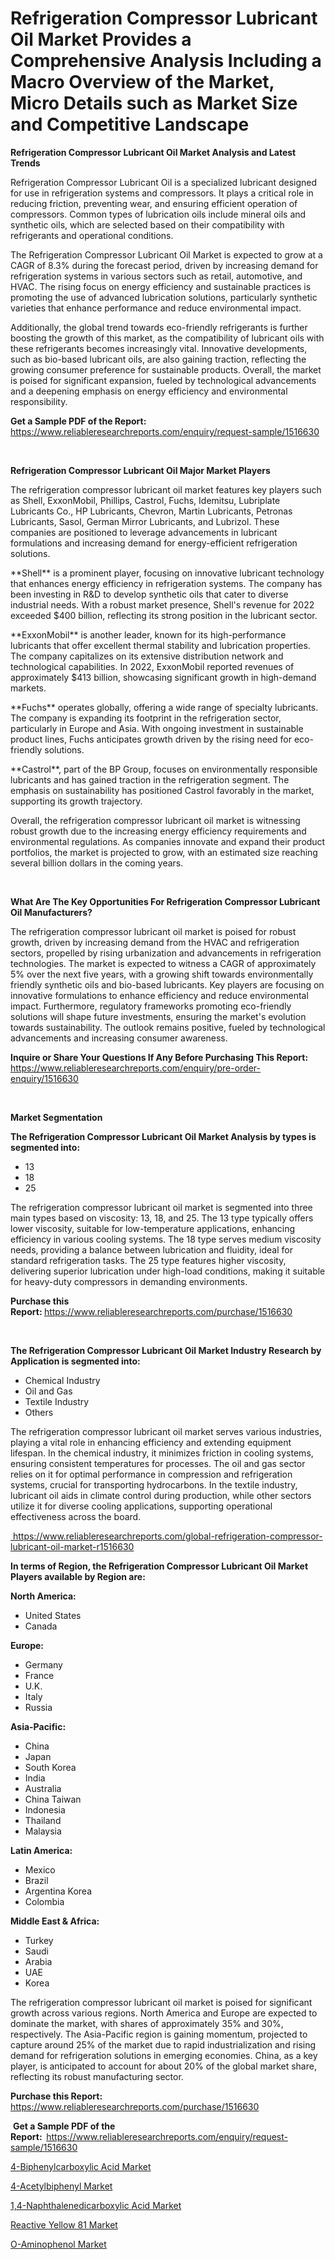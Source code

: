 <p><h1>Refrigeration Compressor Lubricant Oil Market Provides a Comprehensive Analysis Including a Macro Overview of the Market, Micro Details such as Market Size and Competitive Landscape</h1></p><p><strong>Refrigeration Compressor Lubricant Oil Market Analysis and Latest Trends</strong></p>
<p><p>Refrigeration Compressor Lubricant Oil is a specialized lubricant designed for use in refrigeration systems and compressors. It plays a critical role in reducing friction, preventing wear, and ensuring efficient operation of compressors. Common types of lubrication oils include mineral oils and synthetic oils, which are selected based on their compatibility with refrigerants and operational conditions. </p><p>The Refrigeration Compressor Lubricant Oil Market is expected to grow at a CAGR of 8.3% during the forecast period, driven by increasing demand for refrigeration systems in various sectors such as retail, automotive, and HVAC. The rising focus on energy efficiency and sustainable practices is promoting the use of advanced lubrication solutions, particularly synthetic varieties that enhance performance and reduce environmental impact. </p><p>Additionally, the global trend towards eco-friendly refrigerants is further boosting the growth of this market, as the compatibility of lubricant oils with these refrigerants becomes increasingly vital. Innovative developments, such as bio-based lubricant oils, are also gaining traction, reflecting the growing consumer preference for sustainable products. Overall, the market is poised for significant expansion, fueled by technological advancements and a deepening emphasis on energy efficiency and environmental responsibility.</p></p>
<p><strong>Get a Sample PDF of the Report:&nbsp;</strong> <a href="https://www.reliableresearchreports.com/enquiry/request-sample/1516630?utm_campaign=102&utm_medium=2&utm_source=Github&utm_content=ia&utm_term=30032025&utm_id=refrigeration-compressor-lubricant-oil">https://www.reliableresearchreports.com/enquiry/request-sample/1516630</a></p>
<p>&nbsp;</p>
<p><strong>Refrigeration Compressor Lubricant Oil Major Market Players</strong></p>
<p><p>The refrigeration compressor lubricant oil market features key players such as Shell, ExxonMobil, Phillips, Castrol, Fuchs, Idemitsu, Lubriplate Lubricants Co., HP Lubricants, Chevron, Martin Lubricants, Petronas Lubricants, Sasol, German Mirror Lubricants, and Lubrizol. These companies are positioned to leverage advancements in lubricant formulations and increasing demand for energy-efficient refrigeration solutions.</p><p>**Shell** is a prominent player, focusing on innovative lubricant technology that enhances energy efficiency in refrigeration systems. The company has been investing in R&D to develop synthetic oils that cater to diverse industrial needs. With a robust market presence, Shell's revenue for 2022 exceeded $400 billion, reflecting its strong position in the lubricant sector.</p><p>**ExxonMobil** is another leader, known for its high-performance lubricants that offer excellent thermal stability and lubrication properties. The company capitalizes on its extensive distribution network and technological capabilities. In 2022, ExxonMobil reported revenues of approximately $413 billion, showcasing significant growth in high-demand markets.</p><p>**Fuchs** operates globally, offering a wide range of specialty lubricants. The company is expanding its footprint in the refrigeration sector, particularly in Europe and Asia. With ongoing investment in sustainable product lines, Fuchs anticipates growth driven by the rising need for eco-friendly solutions.</p><p>**Castrol**, part of the BP Group, focuses on environmentally responsible lubricants and has gained traction in the refrigeration segment. The emphasis on sustainability has positioned Castrol favorably in the market, supporting its growth trajectory.</p><p>Overall, the refrigeration compressor lubricant oil market is witnessing robust growth due to the increasing energy efficiency requirements and environmental regulations. As companies innovate and expand their product portfolios, the market is projected to grow, with an estimated size reaching several billion dollars in the coming years.</p></p>
<p>&nbsp;</p>
<p><strong>What Are The Key Opportunities For Refrigeration Compressor Lubricant Oil Manufacturers?</strong></p>
<p><p>The refrigeration compressor lubricant oil market is poised for robust growth, driven by increasing demand from the HVAC and refrigeration sectors, propelled by rising urbanization and advancements in refrigeration technologies. The market is expected to witness a CAGR of approximately 5% over the next five years, with a growing shift towards environmentally friendly synthetic oils and bio-based lubricants. Key players are focusing on innovative formulations to enhance efficiency and reduce environmental impact. Furthermore, regulatory frameworks promoting eco-friendly solutions will shape future investments, ensuring the market's evolution towards sustainability. The outlook remains positive, fueled by technological advancements and increasing consumer awareness.</p></p>
<p><strong>Inquire or Share Your Questions If Any Before Purchasing This Report:</strong> <a href="https://www.reliableresearchreports.com/enquiry/pre-order-enquiry/1516630?utm_campaign=102&utm_medium=2&utm_source=Github&utm_content=ia&utm_term=30032025&utm_id=refrigeration-compressor-lubricant-oil">https://www.reliableresearchreports.com/enquiry/pre-order-enquiry/1516630</a></p>
<p>&nbsp;</p>
<p><strong>Market Segmentation</strong></p>
<p><strong>The Refrigeration Compressor Lubricant Oil Market Analysis by types is segmented into:</strong></p>
<p><ul><li>13</li><li>18</li><li>25</li></ul></p>
<p><p>The refrigeration compressor lubricant oil market is segmented into three main types based on viscosity: 13, 18, and 25. The 13 type typically offers lower viscosity, suitable for low-temperature applications, enhancing efficiency in various cooling systems. The 18 type serves medium viscosity needs, providing a balance between lubrication and fluidity, ideal for standard refrigeration tasks. The 25 type features higher viscosity, delivering superior lubrication under high-load conditions, making it suitable for heavy-duty compressors in demanding environments.</p></p>
<p><strong>Purchase this Report:&nbsp;</strong><a href="https://www.reliableresearchreports.com/purchase/1516630?utm_campaign=102&utm_medium=2&utm_source=Github&utm_content=ia&utm_term=30032025&utm_id=refrigeration-compressor-lubricant-oil">https://www.reliableresearchreports.com/purchase/1516630</a></p>
<p>&nbsp;</p>
<p><strong>The Refrigeration Compressor Lubricant Oil Market Industry Research by Application is segmented into:</strong></p>
<p><ul><li>Chemical Industry</li><li>Oil and Gas</li><li>Textile Industry</li><li>Others</li></ul></p>
<p><p>The refrigeration compressor lubricant oil market serves various industries, playing a vital role in enhancing efficiency and extending equipment lifespan. In the chemical industry, it minimizes friction in cooling systems, ensuring consistent temperatures for processes. The oil and gas sector relies on it for optimal performance in compression and refrigeration systems, crucial for transporting hydrocarbons. In the textile industry, lubricant oil aids in climate control during production, while other sectors utilize it for diverse cooling applications, supporting operational effectiveness across the board.</p></p>
<p><a href="https://www.reliableresearchreports.com/global-refrigeration-compressor-lubricant-oil-market-r1516630?utm_campaign=102&utm_medium=2&utm_source=Github&utm_content=ia&utm_term=30032025&utm_id=refrigeration-compressor-lubricant-oil">&nbsp;https://www.reliableresearchreports.com/global-refrigeration-compressor-lubricant-oil-market-r1516630</a></p>
<p><strong>In terms of Region, the Refrigeration Compressor Lubricant Oil Market Players available by Region are:</strong></p>
<p>
    <p> <strong> North America: </strong>
        <ul>
            <li>United States</li>
            <li>Canada</li>
        </ul>
        </p> 
    <p> <strong> Europe: </strong>
        <ul>
            <li>Germany</li>
            <li>France</li>
            <li>U.K.</li>
            <li>Italy</li>
            <li>Russia</li>
        </ul>
        </p> 
    <p> <strong> Asia-Pacific: </strong>
        <ul>
            <li>China</li>
            <li>Japan</li>
            <li>South Korea</li>
            <li>India</li>
            <li>Australia</li>
            <li>China Taiwan</li>
            <li>Indonesia</li>
            <li>Thailand</li>
            <li>Malaysia</li>
        </ul>
        </p> 
    <p> <strong> Latin America: </strong>
        <ul>
            <li>Mexico</li>
            <li>Brazil</li>
            <li>Argentina Korea</li>
            <li>Colombia</li>
        </ul>
        </p> 
    <p> <strong> Middle East & Africa: </strong>
        <ul>
            <li>Turkey</li>
            <li>Saudi</li>
            <li>Arabia</li>
            <li>UAE</li>
            <li>Korea</li>
        </ul>
    </p>
    </p>
<p><p>The refrigeration compressor lubricant oil market is poised for significant growth across various regions. North America and Europe are expected to dominate the market, with shares of approximately 35% and 30%, respectively. The Asia-Pacific region is gaining momentum, projected to capture around 25% of the market due to rapid industrialization and rising demand for refrigeration solutions in emerging economies. China, as a key player, is anticipated to account for about 20% of the global market share, reflecting its robust manufacturing sector.</p></p>
<p><strong>Purchase this Report: </strong><a href="https://www.reliableresearchreports.com/purchase/1516630?utm_campaign=102&utm_medium=2&utm_source=Github&utm_content=ia&utm_term=30032025&utm_id=refrigeration-compressor-lubricant-oil">https://www.reliableresearchreports.com/purchase/1516630</a></p>
<p>&nbsp;<strong>Get a Sample PDF of the Report:&nbsp;&nbsp;</strong><a href="https://www.reliableresearchreports.com/enquiry/request-sample/1516630?utm_campaign=102&utm_medium=2&utm_source=Github&utm_content=ia&utm_term=30032025&utm_id=refrigeration-compressor-lubricant-oil">https://www.reliableresearchreports.com/enquiry/request-sample/1516630</a></p>
<p><strong></strong></p>
<p><p><a href="https://github.com/dringmurza6r/Market-Research-Report-List-1/blob/main/4-biphenylcarboxylic-acid-market.md?utm_campaign=102&utm_medium=2&utm_source=Github&utm_content=ia&utm_term=30032025&utm_id=refrigeration-compressor-lubricant-oil">4-Biphenylcarboxylic Acid Market</a></p><p><a href="https://github.com/vaduzunny/Market-Research-Report-List-1/blob/main/4-acetylbiphenyl-market.md?utm_campaign=102&utm_medium=2&utm_source=Github&utm_content=ia&utm_term=30032025&utm_id=refrigeration-compressor-lubricant-oil">4-Acetylbiphenyl Market</a></p><p><a href="https://github.com/ubavicachida/Market-Research-Report-List-1/blob/main/14-naphthalenedicarboxylic-acid-market.md?utm_campaign=102&utm_medium=2&utm_source=Github&utm_content=ia&utm_term=30032025&utm_id=refrigeration-compressor-lubricant-oil">1,4-Naphthalenedicarboxylic Acid Market</a></p><p><a href="https://github.com/abdhsheila7/Market-Research-Report-List-1/blob/main/reactive-yellow-81-market.md?utm_campaign=102&utm_medium=2&utm_source=Github&utm_content=ia&utm_term=30032025&utm_id=refrigeration-compressor-lubricant-oil">Reactive Yellow 81 Market</a></p><p><a href="https://github.com/gasikcalbos8/Market-Research-Report-List-1/blob/main/o-aminophenol-market.md?utm_campaign=102&utm_medium=2&utm_source=Github&utm_content=ia&utm_term=30032025&utm_id=refrigeration-compressor-lubricant-oil">O-Aminophenol Market</a></p></p>